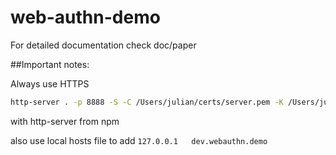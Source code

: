 # web-authn-demo

For detailed documentation check doc/paper

##Important notes:

Always use HTTPS
``` sh
http-server . -p 8888 -S -C /Users/julian/certs/server.pem -K /Users/julian/certs/server.key
```

with http-server from npm 

also use local hosts file to add `127.0.0.1   dev.webauthn.demo`